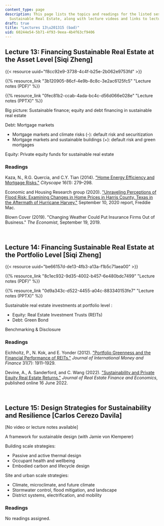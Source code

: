```yaml
---
content_type: page
description: This page lists the topics and readings for the listed sessions of 11.350
  Sustainable Real Estate, along with lecture videos and links to lecture slides.
draft: true
title: "Lectures 13\u201315 (bad)"
uid: 60244e54-5b71-4f93-9eea-4b4f63cf9406
---
```

## Lecture 13: Financing Sustainable Real Estate at the Asset Level \[Siqi Zheng\]   

{{< resource uuid="f8cc92e9-3738-4c4f-b25e-2b062e9753fd" >}}

{{% resource_link "3b120905-86cf-4e9b-8c8c-3e2ac6125fc5" "Lecture notes (PDF)" %}}

{{% resource_link "0fec81b2-ccab-4ada-bc4c-d56d066e028e" "Lecture notes (PPTX)" %}}

Big picture: Sustainable finance; equity and debt financing in sustainable real estate   

Debt: Mortgage markets   

- Mortgage markets and climate risks (-): default risk and securitization   
- Mortgage markets and sustainable buildings (+): default risk and green mortgages   

Equity: Private equity funds for sustainable real estate   

### Readings

Kaza, N., R.G. Quercia, and C.Y. Tian (2014). ["Home Energy Efficiency and Mortgage Risks."](https://www.jstor.org/stable/26326871) *Cityscape* 16(1): 279–298.

Economic and Housing Research group (2020). ["Unraveling Perceptions of Flood Risk: Examining Changes in Home Prices in Harris County, Texas in the Aftermath of Hurricane Harvey."](https://www.freddiemac.com/research/insight/20200910-unravelling-perceptions-of-flood-risk#:~:text=Overall%2C%20home%20prices%20increased%20in,2.5%25%20even%20after%20Hurricane%20Harvey.&text=However%2C%20as%20people%20updated%20their,3.1%25%20less%20than%20other%20homes.) September 10, 2020 report, Freddie Mac.

Blown Cover (2019). "Changing Weather Could Put Insurance Firms Out of Business." *The Economist*, September 19, 2019.

 

## Lecture 14: Financing Sustainable Real Estate at the Portfolio Level \[Siqi Zheng\]   

{{< resource uuid="be66157d-de13-4fb3-a13a-f1b5c71aea00" >}}

{{% resource_link "8c1ec932-9d35-4002-b457-6e480bdc7499" "Lecture notes (PDF)" %}}

{{% resource_link "0d9a343c-d522-4455-a04c-883340153fe7" "Lecture notes (PPTX)" %}}

Sustainable real estate investments at portfolio level :  

- Equity: Real Estate Investment Trusts (REITs)   
- Debt: Green Bond   

Benchmarking & Disclosure   

### Readings

Eichholtz, P., N. Kok, and E. Yonder (2012). ["Portfolio Greenness and the Financial Performance of REITs."](https://www.sciencedirect.com/science/article/abs/pii/S0261560612001052) *Journal of International Money and Finance* 31(7): 1911–1929.

Devine, A., A. Sanderford, and C. Wang (2022). ["Sustainability and Private Equity Real Estate Returns."](https://www.reri.org/research/files/sustainability_and_private_equity_real_estate_returns.pdf) *Journal of Real Estate Finance and Economics*, published online 16 June 2022.

 

## Lecture 15: Design Strategies for Sustainability and Resilience \[Carlos Cerezo Davila\]  

\[No video or lecture notes available\] 

A framework for sustainable design (with Jamie von Klemperer)

Building scale strategies:   

- Passive and active thermal design   
- Occupant health and wellbeing   
- Embodied carbon and lifecycle design   

Site and urban scale strategies:

- Climate, microclimate, and future climate
- Stormwater control, flood mitigation, and landscape   
- District systems, electrification, and mobility

### Readings

No readings assigned.